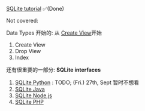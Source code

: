 [SQLite tutorial](https://www.sqlitetutorial.net/) ✅(Done)

Not covered: 

Data Types 开始的: 从 [Create View](https://www.sqlitetutorial.net/sqlite-create-view/)开始

1. Create View
2. Drop View
3. Index

还有很重要的一部分: **SQLite interfaces**
1. [SQLite Python](https://www.sqlitetutorial.net/sqlite-python/) : TODO; (Fri.) 27th, Sept 暂时不想看
2. [SQLite Java](https://www.sqlitetutorial.net/sqlite-java/)
3. [SQLite Node.js](https://www.sqlitetutorial.net/sqlite-nodejs/)
4. [SQLite PHP](https://www.sqlitetutorial.net/sqlite-php/)
